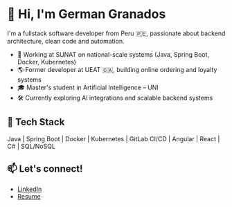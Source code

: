 # 👋 Hi, I'm German Granados

I'm a fullstack software developer from Peru 🇵🇪, passionate about backend architecture, clean code and automation.

- 💼 Working at SUNAT on national-scale systems (Java, Spring Boot, Docker, Kubernetes)
- 🌎 Former developer at UEAT 🇨🇦, building online ordering and loyalty systems
- 🎓 Master's student in Artificial Intelligence – UNI
- 🛠️ Currently exploring AI integrations and scalable backend systems

## 🔧 Tech Stack
Java | Spring Boot | Docker | Kubernetes | GitLab CI/CD | Angular | React | C# | SQL/NoSQL

## 📫 Let's connect!
* [LinkedIn](https://linkedin.com/in/germangranados)
* [Resume](https://github.com/tuusuario/tuusuario/blob/main/German_Granados_CV_2025.pdf)


